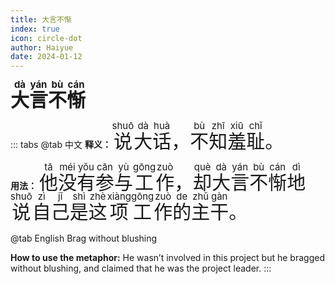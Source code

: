 ```yaml
---
title: 大言不惭
index: true
icon: circle-dot
author: Haiyue
date: 2024-01-12
---
```

<span style="font-size:30px;font-weight:bold;"><ruby>大<rt>dà</rt></ruby><ruby>言<rt>yán</rt></ruby><ruby>不<rt>bù</rt></ruby><ruby>惭<rt>cán</rt></ruby></span>


::: tabs 
@tab 中文
**释义：** <span style="font-size:30px"><ruby>说<rt>shuō</rt></ruby><ruby>大<rt>dà</rt></ruby><ruby>话<rt>huà</rt></ruby>，<ruby>不<rt>bù</rt></ruby><ruby>知<rt>zhī</rt></ruby><ruby>羞<rt>xiū</rt></ruby><ruby>耻<rt>chǐ</rt></ruby>。</span>

**用法：** <span style="font-size:30px"><ruby>他<rt>tā</rt></ruby><ruby>没<rt>méi</rt></ruby><ruby>有<rt>yǒu</rt></ruby><ruby>参<rt>cān</rt></ruby><ruby>与<rt>yù</rt></ruby><ruby>工<rt>gōng</rt></ruby><ruby>作<rt>zuò</rt></ruby>，<ruby>却<rt>què</rt></ruby><ruby>大<rt>dà</rt></ruby><ruby>言<rt>yán</rt></ruby><ruby>不<rt>bù</rt></ruby><ruby>惭<rt>cán</rt></ruby><ruby>地<rt>dì</rt></ruby><ruby>说<rt>shuō</rt></ruby><ruby>自<rt>zì</rt></ruby><ruby>己<rt>jǐ</rt></ruby><ruby>是<rt>shì</rt></ruby><ruby>这<rt>zhè</rt></ruby><ruby>项<rt>xiàng</rt></ruby><ruby>工<rt>gōng</rt></ruby><ruby>作<rt>zuò</rt></ruby><ruby>的<rt>de</rt></ruby><ruby>主<rt>zhǔ</rt></ruby><ruby>干<rt>gàn</rt></ruby>。</span>


@tab English
Brag without blushing

**How to use the metaphor:** He wasn’t involved in this project but he bragged without blushing, and claimed that he was the project leader.
:::
